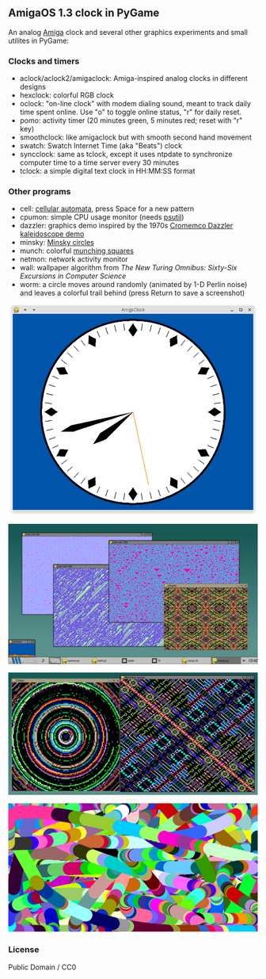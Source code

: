 ## AmigaOS 1.3 clock in PyGame

An analog [Amiga](https://en.wikipedia.org/wiki/Amiga) clock and several other graphics experiments and small utilites in PyGame:

### Clocks and timers

* aclock/aclock2/amigaclock: Amiga-inspired analog clocks in different designs
* hexclock: colorful RGB clock
* oclock: "on-line clock" with modem dialing sound, meant to track daily time spent online. Use "o" to toggle online status, "r" for daily reset.
* pomo: activity timer (20 minutes green, 5 minutes red; reset with "r" key)
* smoothclock: like amigaclock but with smooth second hand movement
* swatch: Swatch Internet Time (aka "Beats") clock
* syncclock: same as tclock, except it uses ntpdate to synchronize computer time to a time server every 30 minutes
* tclock: a simple digital text clock in HH:MM:SS format

### Other programs

* cell: [cellular automata](https://en.wikipedia.org/wiki/Elementary_cellular_automaton), press Space for a new pattern
* cpumon: simple CPU usage monitor (needs [psutil](https://github.com/giampaolo/psutil))
* dazzler: graphics demo inspired by the 1970s [Cromemco Dazzler kaleidoscope demo](https://www.youtube.com/watch?v=2tDbn1N8EWI)
* minsky: [Minsky circles](https://www.hakmem.org/#item149)
* munch: colorful [munching squares](https://www.hakmem.org/#item146)
* netmon: network activity monitor
* wall: wallpaper algorithm from *The New Turing Omnibus: Sixty-Six Excursions in Computer Science*
* worm: a circle moves around randomly (animated by 1-D Perlin noise) and leaves a colorful trail behind (press Return to save a screenshot)

![screenshot1](amigaclock.png "AmigaClock screenshot")

![screenshot2](screenshot.png "Cell, Dazzler, cpumon screenshot")

![screenshot3](screenshot2.png "Circles and Munch screenshot")

![screenshot4](worm.png "Worm screenshot")

### License

Public Domain / CC0

